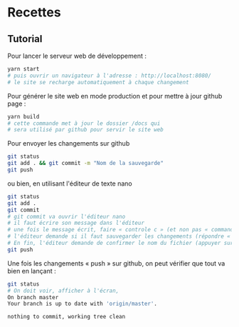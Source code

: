 # Recettes

## Tutorial

Pour lancer le serveur web de développement :
```sh
yarn start
# puis ouvrir un navigateur à l'adresse : http://localhost:8080/
# le site se recharge automatiquement à chaque changement
```

Pour générer le site web en mode production et pour mettre à jour github page :
```sh
yarn build
# cette commande met à jour le dossier /docs qui
# sera utilisé par github pour servir le site web
```

Pour envoyer les changements sur github
```sh
git status
git add . && git commit -m "Nom de la sauvegarde"
git push
```
ou bien, en utilisant l'éditeur de texte nano
```sh
git status
git add .
git commit
# git commit va ouvrir l'éditeur nano
# il faut écrire son message dans l'éditeur
# une fois le message écrit, faire « controle c » (et non pas « command c ») pour fermer l'éditeur
# l'éditeur demande si il faut sauvegarder les changements (répondre « Y »)
# En fin, l'éditeur demande de confirmer le nom du fichier (appuyer sur « Entrée »)
git push
```
Une fois les changements « push » sur github, on peut vérifier que tout va bien en lançant :
```sh
git status
# On doit voir, afficher à l'écran,
On branch master
Your branch is up to date with 'origin/master'.

nothing to commit, working tree clean
```
